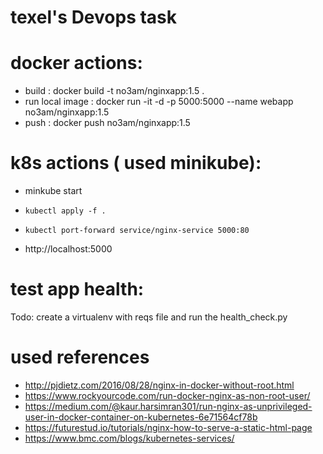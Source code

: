# texel's Devops task

# docker actions:
- build : docker build -t no3am/nginxapp:1.5 .
- run local image : docker run -it -d -p 5000:5000 --name webapp no3am/nginxapp:1.5
- push : docker push no3am/nginxapp:1.5

# k8s actions ( used minikube):
- minkube start
-     kubectl apply -f .
-     kubectl port-forward service/nginx-service 5000:80
- http://localhost:5000

# test app health:
Todo: create a virtualenv with reqs file and run the health_check.py

# used references
- http://pjdietz.com/2016/08/28/nginx-in-docker-without-root.html
- https://www.rockyourcode.com/run-docker-nginx-as-non-root-user/
- https://medium.com/@kaur.harsimran301/run-nginx-as-unprivileged-user-in-docker-container-on-kubernetes-6e71564cf78b
- https://futurestud.io/tutorials/nginx-how-to-serve-a-static-html-page
- https://www.bmc.com/blogs/kubernetes-services/